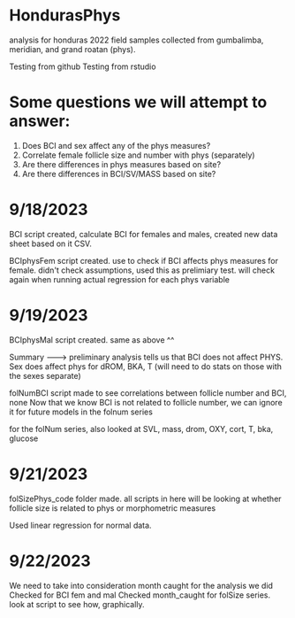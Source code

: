 # HondurasPhys
analysis for honduras 2022 field samples collected from gumbalimba, meridian, and grand roatan (phys). 

Testing from github
Testing from rstudio

# Some questions we will attempt to answer:
1) Does BCI and sex affect any of the phys measures?
2) Correlate female follicle size and number with phys (separately)
3) Are there differences in phys measures based on site?
4) Are there differences in BCI/SV/MASS based on site?

# 9/18/2023
BCI script created, calculate BCI for females and males, created new data sheet based on it CSV.

BCIphysFem script created. use to check if BCI affects phys measures for female. didn't check assumptions, used this as prelimiary test. will check again when running actual regression for each phys variable

# 9/19/2023
BCIphysMal script created. same as above ^^

Summary ---> preliminary analysis tells us that BCI does not affect PHYS. Sex does affect phys for dROM, BKA, T (will need to do stats on those with the sexes separate)

folNumBCI script made to see correlations between follicle number and BCI, none
Now that we know BCI is not related to follicle number, we can ignore it for future models in the folnum series

for the folNum series, also looked at SVL, mass, drom, OXY, cort, T, bka, glucose

# 9/21/2023
folSizePhys_code folder made. all scripts in here will be looking at whether follicle size is related to phys or morphometric measures

Used linear regression for normal data. 

# 9/22/2023
We need to take into consideration month caught for the analysis we did
Checked for BCI fem and mal 
Checked month_caught for folSize series. look at script to see how, graphically.
